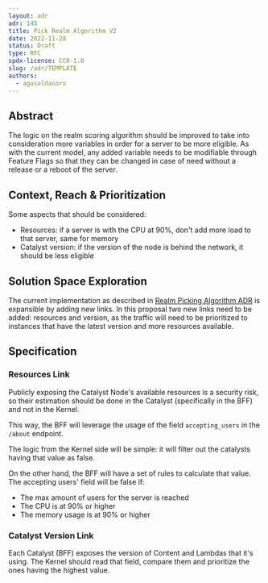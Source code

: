 ```yaml
---
layout: adr
adr: 145
title: Pick Realm Algorithm V2
date: 2022-11-28
status: Draft
type: RFC
spdx-license: CC0-1.0
slug: /adr/TEMPLATE
authors:
  - agusaldasoro
---
```


## Abstract

The logic on the realm scoring algorithm should be improved to take into consideration more variables in order for a server to be more eligible. As with the current model, any added variable needs to be modifiable through Feature Flags so that they can be changed in case of need without a release or a reboot of the server.

## Context, Reach & Prioritization

Some aspects that should be considered:

- Resources: if a server is with the CPU at 90%, don't add more load to that server, same for memory
- Catalyst version: if the version of the node is behind the network, it should be less eligible


## Solution Space Exploration

The current implementation as described in [Realm Picking Algorithm ADR](/adr/ADR-86) is expansible by adding new links. In this proposal two new links need to be added: resources and version, as the traffic will need to be prioritized to instances that have the latest version and more resources available.


## Specification

### Resources Link

Publicly exposing the Catalyst Node's available resources is a security risk, so their estimation should be done in the Catalyst (specifically in the BFF) and not in the Kernel.

This way, the BFF will leverage the usage of the field `accepting_users` in the `/about` endpoint.

The logic from the Kernel side will be simple: it will filter out the catalysts having that value as false.

On the other hand, the BFF will have a set of rules to calculate that value. The accepting users' field will be false if:
- The max amount of users for the server is reached
- The CPU is at 90% or higher
- The memory usage is at 90% or higher

### Catalyst Version Link

Each Catalyst (BFF) exposes the version of Content and Lambdas that it's using. The Kernel should read that field, compare them and prioritize the ones having the highest value.

